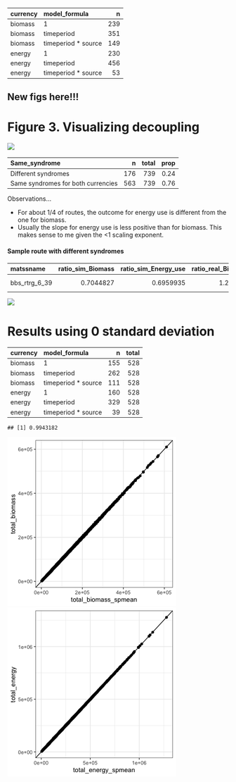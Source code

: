 
<div class="kable-table">

| currency | model\_formula       |   n |
| :------- | :------------------- | --: |
| biomass  | 1                    | 239 |
| biomass  | timeperiod           | 351 |
| biomass  | timeperiod \* source | 149 |
| energy   | 1                    | 230 |
| energy   | timeperiod           | 456 |
| energy   | timeperiod \* source |  53 |

</div>

## New figs here\!\!\!

# Figure 3. Visualizing decoupling

![](for_jk_files/figure-gfm/unnamed-chunk-3-1.png)<!-- -->

<div class="kable-table">

| Same\_syndrome                     |   n | total | prop |
| :--------------------------------- | --: | ----: | ---: |
| Different syndromes                | 176 |   739 | 0.24 |
| Same syndromes for both currencies | 563 |   739 | 0.76 |

</div>

Observations…

  - For about 1/4 of routes, the outcome for energy use is different
    from the one for biomass.
  - Usually the slope for energy use is less positive than for biomass.
    This makes sense to me given the \<1 scaling exponent.

#### Sample route with different syndromes

<div class="kable-table">

| matssname        | ratio\_sim\_Biomass | ratio\_sim\_Energy\_use | ratio\_real\_Biomass | ratio\_real\_Energy\_use | modelcomplexity\_Biomass | modelcomplexity\_Energy\_use | winning\_formula\_Biomass | winning\_formula\_Energy\_use | Syndrome\_Biomass | Syndrome\_Energy\_use | Same\_syndrome      |
| :--------------- | ------------------: | ----------------------: | -------------------: | -----------------------: | -----------------------: | ---------------------------: | :------------------------ | :---------------------------- | :---------------- | :-------------------- | :------------------ |
| bbs\_rtrg\_6\_39 |           0.7044827 |               0.6959935 |             1.227789 |                0.8941509 |                        4 |                            2 | timeperiod \* source      | timeperiod                    | Decoupled trends  | Coupled trend         | Different syndromes |

</div>

![](for_jk_files/figure-gfm/unnamed-chunk-9-1.png)<!-- -->

# Results using 0 standard deviation

<div class="kable-table">

| currency | model\_formula       |   n | total |
| :------- | :------------------- | --: | ----: |
| biomass  | 1                    | 155 |   528 |
| biomass  | timeperiod           | 262 |   528 |
| biomass  | timeperiod \* source | 111 |   528 |
| energy   | 1                    | 160 |   528 |
| energy   | timeperiod           | 329 |   528 |
| energy   | timeperiod \* source |  39 |   528 |

</div>

    ## [1] 0.9943182

![](for_jk_files/figure-gfm/process%20energy%20results%20spmean-1.png)<!-- -->![](for_jk_files/figure-gfm/process%20energy%20results%20spmean-2.png)<!-- -->
